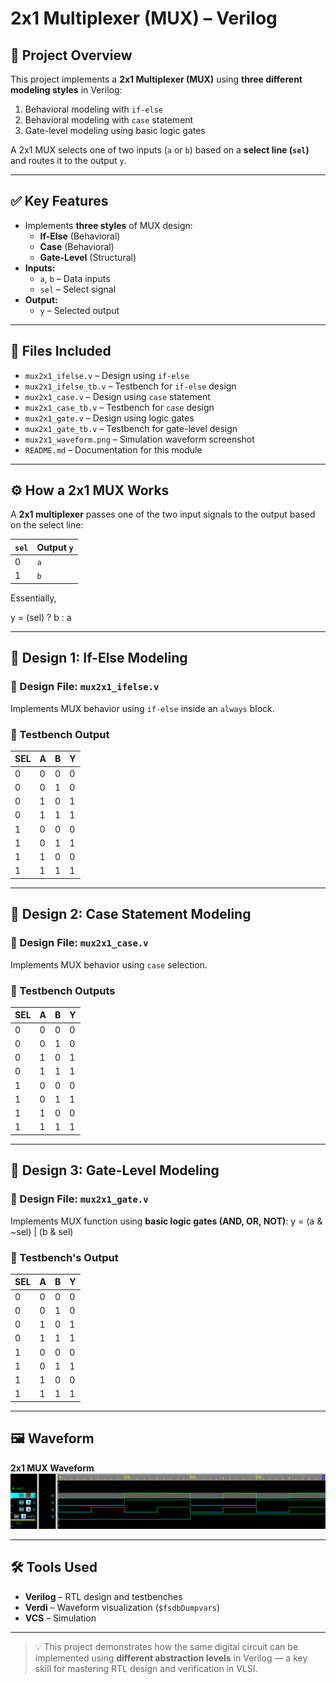 # 2x1 Multiplexer (MUX) – Verilog

## 🧠 Project Overview

This project implements a **2x1 Multiplexer (MUX)** using **three different modeling styles** in Verilog:

1. Behavioral modeling with `if-else`
2. Behavioral modeling with `case` statement
3. Gate-level modeling using basic logic gates  

A 2x1 MUX selects one of two inputs (`a` or `b`) based on a **select line (`sel`)** and routes it to the output `y`.

---

## ✅ Key Features

- Implements **three styles** of MUX design:
  - **If-Else** (Behavioral)
  - **Case** (Behavioral)
  - **Gate-Level** (Structural)
- **Inputs:**
  - `a`, `b` – Data inputs  
  - `sel` – Select signal  
- **Output:**
  - `y` – Selected output  

---

## 📂 Files Included

- `mux2x1_ifelse.v` – Design using `if-else`
- `mux2x1_ifelse_tb.v` – Testbench for `if-else` design  
- `mux2x1_case.v` – Design using `case` statement  
- `mux2x1_case_tb.v` – Testbench for `case` design  
- `mux2x1_gate.v` – Design using logic gates  
- `mux2x1_gate_tb.v` – Testbench for gate-level design  
- `mux2x1_waveform.png` – Simulation waveform screenshot  
- `README.md` – Documentation for this module  

---

## ⚙️ How a 2x1 MUX Works

A **2x1 multiplexer** passes one of the two input signals to the output based on the select line:

| `sel` | Output `y` |
|-------|-------------|
| 0     | `a`         |
| 1     | `b`         |

Essentially,  

y = (sel) ? b : a

---

## 🧩 Design 1: If-Else Modeling

### 📘 Design File: `mux2x1_ifelse.v`

Implements MUX behavior using `if-else` inside an `always` block.

### 🧪 Testbench Output

| SEL | A | B | Y |
|-----|---|---|---|
| 0 | 0 | 0 | 0 |
| 0 | 0 | 1 | 0 |
| 0 | 1 | 0 | 1 |
| 0 | 1 | 1 | 1 |
| 1 | 0 | 0 | 0 |
| 1 | 0 | 1 | 1 |
| 1 | 1 | 0 | 0 |
| 1 | 1 | 1 | 1 |

---

## 🧩 Design 2: Case Statement Modeling

### 📘 Design File: `mux2x1_case.v`

Implements MUX behavior using `case` selection.

### 🧪 Testbench Outputs

| SEL | A | B | Y |
|-----|---|---|---|
| 0 | 0 | 0 | 0 |
| 0 | 0 | 1 | 0 |
| 0 | 1 | 0 | 1 |
| 0 | 1 | 1 | 1 |
| 1 | 0 | 0 | 0 |
| 1 | 0 | 1 | 1 |
| 1 | 1 | 0 | 0 |
| 1 | 1 | 1 | 1 |

---

## 🧩 Design 3: Gate-Level Modeling

### 📘 Design File: `mux2x1_gate.v`

Implements MUX function using **basic logic gates (AND, OR, NOT)**:
y = (a & ~sel) | (b & sel)

### 🧪 Testbench's Output

| SEL | A | B | Y |
|-----|---|---|---|
| 0 | 0 | 0 | 0 |
| 0 | 0 | 1 | 0 |
| 0 | 1 | 0 | 1 |
| 0 | 1 | 1 | 1 |
| 1 | 0 | 0 | 0 |
| 1 | 0 | 1 | 1 |
| 1 | 1 | 0 | 0 |
| 1 | 1 | 1 | 1 |

---

## 🖼 Waveform

**2x1 MUX  Waveform**
![2x1 MUX  Waveform](mux2x1_waveform.png)

---

## 🛠 Tools Used

- **Verilog** – RTL design and testbenches  
- **Verdi** – Waveform visualization (`$fsdbDumpvars`)  
- **VCS** – Simulation  

---

> 💡 This project demonstrates how the same digital circuit can be implemented using **different abstraction levels** in Verilog — a key skill for mastering RTL design and verification in VLSI.
